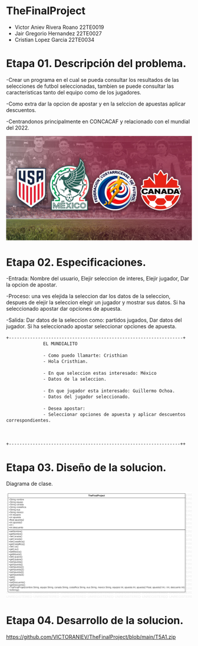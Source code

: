 # TheFinalProject

- Victor Aniev Rivera Roano     22TE0019
- Jair Gregorio Hernandez       22TE0027
- Cristian Lopez Garcia         22TE0034

# Etapa 01. Descripción del problema.

-Crear un programa en el cual se pueda consultar los resultados de las selecciones de futbol seleccionadas, tambien se puede consultar las caracteristicas tanto del equipo como de los jugadores. 

-Como extra dar la opcion de apostar y en la selccion de apuestas aplicar descuentos.

-Centrandonos principalmente en CONCACAF y relacionado con el mundial del 2022.

![](https://github.com/VICTORANIEV/TheFinalProject/blob/main/concacaf.2.0.jpg)

# Etapa 02. Especificaciones.

-Entrada:
Nombre del usuario, Elejir seleccion de interes, Elejir jugador, Dar la opcion de apostar.

-Proceso:
una ves elejida la seleccion dar los datos de la seleccion, despues de elejir la seleccion elegir un jugador y mostrar sus datos.
Si ha seleccionado apostar dar opciones de apuesta.

-Salida:
Dar datos de la seleccion como: partidos jugados, Dar datos del jugador.
Si ha seleccionado apostar seleccionar opciones de apuesta.

~~~
+------------------------------------------------------------------+
              EL MUNDIALITO

              - Como puedo llamarte: Cristhian
              - Hola Cristhian.

              - En que seleccion estas interesado: México
              - Datos de la seleccion.
              
              - En que jugador esta interesado: Guillermo Ochoa.
              - Datos del jugador seleccionado.
              
              - Desea apostar:
              - Seleccionar opciones de apuesta y aplicar descuentos correspondientes.



+-----------------------------------------------------------------++
~~~


# Etapa 03. Diseño de la solucion.
Diagrama de clase.

![](https://github.com/VICTORANIEV/TheFinalProject/blob/main/Thefinalprojet.png)

# Etapa 04. Desarrollo de la solucion.

https://github.com/VICTORANIEV/TheFinalProject/blob/main/T5A1.zip
